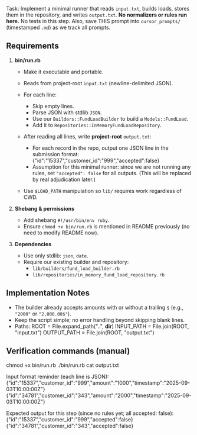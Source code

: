 Task: Implement a minimal runner that reads `input.txt`, builds loads, stores them in the repository, and writes `output.txt`. **No normalizers or rules run here.** No tests in this step. Also, save THIS prompt into `cursor_prompts/` (timestamped `.md`) as we track all prompts.

## Requirements

1) **bin/run.rb**
   - Make it executable and portable.
   - Reads from project-root `input.txt` (newline-delimited JSON).
   - For each line:
     - Skip empty lines.
     - Parse JSON with stdlib `JSON`.
     - Use our `Builders::FundLoadBuilder` to build a `Models::FundLoad`.
     - Add it to `Repositories::InMemoryFundLoadRepository`.
   - After reading all lines, write **project-root** `output.txt`:
     - For each record in the repo, output one JSON line in the submission format:
       {"id":"15337","customer_id":"999","accepted":false}
     - Assumption for this minimal runner: since we are not running any rules, set `"accepted": false` for all outputs. (This will be replaced by real adjudication later.)

   - Use `$LOAD_PATH` manipulation so `lib/` requires work regardless of CWD.

2) **Shebang & permissions**
   - Add shebang `#!/usr/bin/env ruby`.
   - Ensure `chmod +x bin/run.rb` is mentioned in README previously (no need to modify README now).

3) **Dependencies**
   - Use only stdlib: `json`, `date`.
   - Require our existing builder and repository:
     - `lib/builders/fund_load_builder.rb`
     - `lib/repositories/in_memory_fund_load_repository.rb`

## Implementation Notes

- The builder already accepts amounts with or without a trailing `$` (e.g., `"2000"` or `"2,000.00$"`).
- Keep the script simple; no error handling beyond skipping blank lines.
- Paths:
  ROOT = File.expand_path("..", __dir__)
  INPUT_PATH  = File.join(ROOT, "input.txt")
  OUTPUT_PATH = File.join(ROOT, "output.txt")

## Verification commands (manual)
chmod +x bin/run.rb
./bin/run.rb
cat output.txt

Input format reminder (each line is JSON):
{"id":"15337","customer_id":"999","amount":"1000","timestamp":"2025-09-03T10:00:00Z"}
{"id":"34781","customer_id":"343","amount":"2000","timestamp":"2025-09-03T10:00:00Z"}

Expected output for this step (since no rules yet; all accepted: false):
{"id":"15337","customer_id":"999","accepted":false}
{"id":"34781","customer_id":"343","accepted":false}
